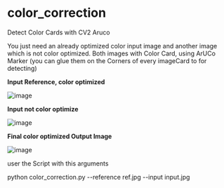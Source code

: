 # color_correction
Detect Color Cards with CV2 Aruco

You just need an already optimized color input image and another image which is not color optimized. Both images with Color Card, using ArUCo Marker (you can glue them on the Corners of every imageCard to for detecting)

**Input Reference, color optimized**

![image](https://user-images.githubusercontent.com/67874406/187906176-23303477-0dd7-4ef8-ae05-1e36f3e82de7.png)

**Input not color optimize**

![image](https://user-images.githubusercontent.com/67874406/187906327-8a42dcf2-c312-4ce7-b336-6f8d4f310788.png)


**Final color optimized Output Image**

![image](https://user-images.githubusercontent.com/67874406/187906458-244286b9-70c5-4b6f-8f35-bdee9908573a.png)


user the Script with this arguments

python color_correction.py --reference ref.jpg --input input.jpg
